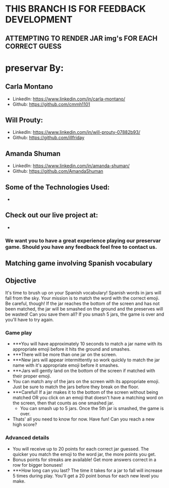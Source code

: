 # THIS BRANCH IS FOR FEEDBACK DEVELOPMENT
## ATTEMPTING TO RENDER JAR img's FOR EACH CORRECT GUESS

# preservar By:
## Carla Montano
 - LinkedIn: https://www.linkedin.com/in/carla-montano/
 - Github: https://github.com/cmmh1101

## Will Prouty:
 - LinkedIn: https://www.linkedin.com/in/will-prouty-07882b93/
 - Github: https://github.com/illfriday

## Amanda Shuman
 - LinkedIn: https://www.linkedin.com/in/amanda-shuman/
 - Github: https://github.com/AmandaShuman 

## Some of the Technologies Used:
-

## Check out our live project at:
-

### We want you to have a great experience playing our preservar game. Should you have any feedback feel free to contact us.

## Matching game involving Spanish vocabulary
## Objective
It's time to brush up on your Spanish vocabulary! Spanish words in jars will fall from the sky. Your mission is to match the word with the correct emoji. Be careful, though! If the jar reaches the bottom of the screen and has not been matched, the jar will be smashed on the ground and the preserves will be wasted! Can you save them all? If you smash 5 jars, the game is over and you'll have to try again.

### Game play
 - ***You will have approximately 10 seconds to match a jar name with its appropriate emoji before it hits the ground and smashes. 
 - ***There will be more than one jar on the screen. 
 - ***New jars will appear intermittently so work quickly to match the jar name with it's appropriate emoji before it smashes.
 - ***Jars will gently land on the bottom of the screen if matched with their proper emoji. 
 - You can match any of the jars on the screen with its appropriate emoji. Just be sure to match the jars before they break on the floor.
 - ***Careful! If a jar makes it to the bottom of the screen without being matched OR you click on an emoji that doesn't have a matching word on the screen, then that counts as one smashed jar.
    - You can smash up to 5 jars. Once the 5th jar is smashed, the game is over.
 - Thats' all you need to know for now. Have fun! Can you reach a new high score?

### Advanced details
- You will receive up to 20 points for each correct jar guessed. The quicker you match the emoji to the word jar, the more points you get.
- Bonus points for streaks are available! Get more answers correct in a row for bigger bonuses!
- ***How long can you last? The time it takes for a jar to fall will increase 5 times during play. You'll get a 20 point bonus for each new level you make.
